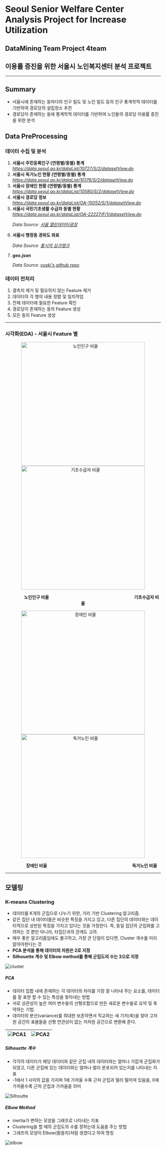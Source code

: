    # Seoul Senior Welfare Center Analysis Project for Increase Utilization

## DataMining Team Project 4team

## 이용률 증진을 위한 서울시 노인복지센터 분석 프로젝트

---

## Summary
- 서울시에 존재하는 동마다의 인구 밀도 및 노인 밀도 등의 인구 통계학적 데이터를 기반하여 경로당의 설립장소 추천
- 경로당이 존재하는 동에 통계학적 데이터를 기반하여 노인들의 경로당 이용률 증진을 위한 분석

## Data PreProcessing
### 데이터 수집 및 분석
1. **서울시 주민등록인구 (연령별/동별) 통계**  
   *https://data.seoul.go.kr/dataList/10727/S/2/datasetView.do*
2. **서울시 독거노인 현황 (연령별/동별) 통계**  
   *https://data.seoul.go.kr/dataList/10176/S/2/datasetView.do*
3. **서울시 장애인 현황 (연령별/동별) 통계**  
   *https://data.seoul.go.kr/dataList/10580/S/2/datasetView.do*
4. **서울시 경로당 정보**  
   *https://data.seoul.go.kr/dataList/OA-15052/S/1/datasetView.do*
5. **서울시 국민기초생활 수급자 동별 현황**  
    *https://data.seoul.go.kr/dataList/OA-22227/F/1/datasetView.do*

&nbsp;&nbsp;&nbsp;&nbsp;&nbsp;&nbsp;*Data Source: [서울 열린데이터광장](https://data.seoul.go.kr/)*

6. **서울시 행정동 경위도 좌표**

&nbsp;&nbsp;&nbsp;&nbsp;&nbsp;&nbsp;*Data Source: [홍시의 싱크탱크](https://kimhongsi.tistory.com/entry/%EA%B3%B5%EA%B0%84-%EC%9E%90%EB%A3%8C-%EC%84%9C%EC%9A%B8%EC%8B%9C-%ED%96%89%EC%A0%95%EB%8F%99-%EA%B2%BD%EC%9C%84%EB%8F%84-%EC%A2%8C%ED%91%9C)*

7. **geo.json**

&nbsp;&nbsp;&nbsp;&nbsp;&nbsp;&nbsp;*Data Source: [vuski's github repo](https://github.com/vuski/admdongkor/blob/master/ver20221001/HangJeongDong_ver20221001.geojson)*

### 데이터 전처리
1. 결측치 제거 및 필요하지 않는 Feature 제거
2. 데이터의 각 행의 내용 정렬 및 일치작업
3. 전체 데이터에 필요한 Feature 확인
4. 경로당이 존재하는 동의 Feature 생성
5. 모든 동의 Feature 생성

---

### 시각화(EDA) - 서울시 Feature 별



<p align="center">
  <img src="https://github.com/thdus/Data-Mining/assets/168116920/165280e9-f649-4f01-a46d-4e29447625de" alt="노인인구 비율" width="400"/>
  <img src="https://github.com/thdus/Data-Mining/assets/168116920/a61339da-a868-413e-95a3-8b37b4123a80" alt="기초수급자 비율" width="400"/>
</p>

<p align="center">
   &nbsp;&nbsp;&nbsp;&nbsp;&nbsp;&nbsp;&nbsp;&nbsp;&nbsp;&nbsp;&nbsp;&nbsp;&nbsp;&nbsp;<b>노인인구 비율</b> &nbsp;&nbsp;&nbsp;&nbsp;&nbsp;&nbsp;&nbsp;&nbsp;&nbsp;&nbsp;&nbsp;&nbsp;&nbsp;&nbsp;&nbsp;&nbsp;&nbsp;&nbsp;&nbsp;&nbsp;&nbsp;&nbsp;&nbsp;&nbsp;&nbsp;&nbsp;&nbsp;&nbsp;&nbsp;&nbsp;&nbsp;&nbsp;&nbsp;&nbsp;&nbsp;&nbsp;&nbsp;&nbsp;&nbsp;&nbsp;&nbsp;&nbsp;&nbsp;&nbsp;&nbsp;&nbsp;&nbsp;&nbsp;&nbsp;&nbsp;&nbsp;&nbsp;&nbsp;&nbsp;&nbsp;&nbsp;&nbsp;&nbsp;&nbsp;&nbsp;&nbsp;&nbsp;&nbsp;&nbsp;&nbsp;&nbsp;&nbsp;&nbsp; <b>기초수급자 비율</b>
</p>

<p align="center">
  <img src="https://github.com/thdus/Data-Mining/assets/168116920/9c1905c4-85f1-4666-8781-ff475f4344f4" alt="장애인 비율" width="400"/>
  <img src="https://github.com/thdus/Data-Mining/assets/168116920/4edca487-331f-4923-b75a-12e1c1270422" alt="독거노인 비율" width="400"/>
</p>

<p align="center">
   &nbsp;&nbsp;&nbsp;&nbsp;&nbsp;&nbsp;&nbsp;&nbsp;&nbsp;&nbsp;&nbsp;&nbsp;&nbsp;&nbsp;<b>장애인 비율</b> &nbsp;&nbsp;&nbsp;&nbsp;&nbsp;&nbsp;&nbsp;&nbsp;&nbsp;&nbsp;&nbsp;&nbsp;&nbsp;&nbsp;&nbsp;&nbsp;&nbsp;&nbsp;&nbsp;&nbsp;&nbsp;&nbsp;&nbsp;&nbsp;&nbsp;&nbsp;&nbsp;&nbsp;&nbsp;&nbsp;&nbsp;&nbsp;&nbsp;&nbsp;&nbsp;&nbsp;&nbsp;&nbsp;&nbsp;&nbsp;&nbsp;&nbsp;&nbsp;&nbsp;&nbsp;&nbsp;&nbsp;&nbsp;&nbsp;&nbsp;&nbsp;&nbsp;&nbsp;&nbsp;&nbsp;&nbsp;&nbsp;&nbsp;&nbsp;&nbsp;&nbsp;&nbsp;&nbsp;&nbsp;&nbsp;&nbsp;&nbsp;&nbsp; <b>독거노인 비율</b>
</p>

---

## 모델링

### K-means Clustering
- 데이터를 K개의 군집으로 나누기 위한, 거리 기반 Clustering 알고리즘.
- 같은 집단 내 데이터들은 비슷한 특징을 가지고 있고, 다른 집단의 데이터와는 데이터적으로 상반된 특징을 가지고 있다는 것을 가정한다. 즉, 동일 집단의 군집화를 고려하는 것 뿐만 아니라, 타집단과의 관계도 고려.
- 매우 좋은 알고리즘임에도 불구하고, 가장 큰 단점이 있다면, Cluster 개수를 미리 알아야한다는 것
- **PCA 분석을 통해 데이터의 차원은 2로 지정**
- **Silhouette 계수 및 Elbow method를 통해 군집도의 수는 3으로 지정**

![cluster](https://github.com/thdus/Data-Mining/assets/168116920/760c9a46-1036-4f51-b020-75cb0e447119)

##### PCA
- 데이터 집합 내에 존재하는 각 데이터의 차이를 가장 잘 나타내 주는 요소를, 데이터를 잘 표현 할 수 있는 특성을 찾아내는 방법
- 서로 상관성이 높은 여러 변수들의 선형조합으로 만든 새로운 변수들로 요약 및 축약하는 기법.
- 데이터의 분산(variance)를 최대한 보존하면서 직교하는 새 기저(축)을 찾아 고차원 공간의 표봄들을 선형 연관성이 없는 저차원 공간으로 변환해 준다.

![PCA1](https://github.com/thdus/Data-Mining/assets/168116920/a8a4f976-cc23-4bd0-8376-2c95608fb774) |![PCA2](https://github.com/thdus/Data-Mining/assets/168116920/c58441a8-a7d0-4ec9-bfa2-4a184b54cd27)
--- | --- |

##### Silhouette 계수
- 각각의 데이터가 해당 데이터와 같은 군집 내의 데이터와는 얼마나 가깝게 군집화가 되었고, 다른 군집에 있는 데이터와는 얼마나 멀리 분포되어 있는지를 나타내는 지표
- -1에서 1 사이의 값을 가지며 1에 가까울 수록 근처 군집과 멀리 떨어져 있음을, 0에 가까울수록 근처 군집과 가까움을 의미

![Silhoutte](https://github.com/thdus/Data-Mining/assets/168116920/d73d7925-0359-4bbc-b159-ec72c2721fe6)

##### Elbow Method
- inertia가 변하는 모양을 그래프로 나타내는 지표
- Clustering을 할 때의 군집도의 수를 정하는데 도움을 주는 방법
- 그래프의 모양이 Elbow(팔꿈치)처럼 생겼다고 하여 명칭

![elbow](https://github.com/thdus/Data-Mining/assets/168116920/c2bbf6ef-d6c1-463e-b7a4-7f20691c507f)

